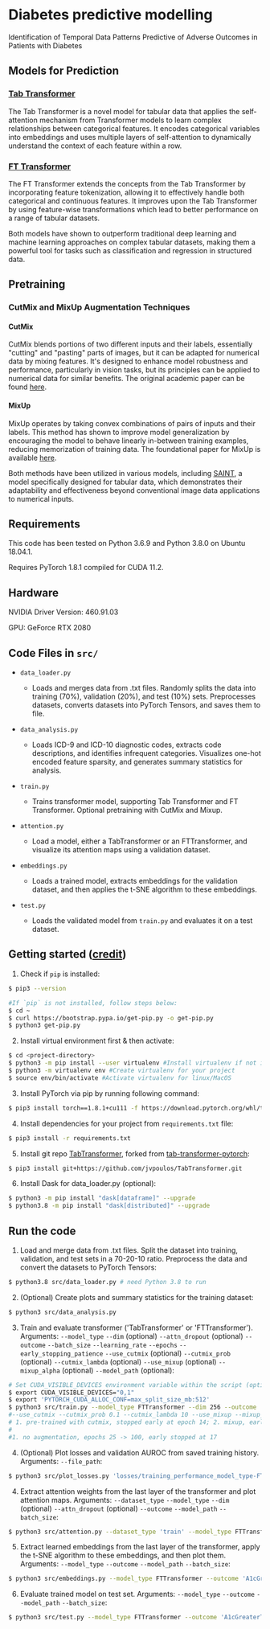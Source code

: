 # Diabetes predictive modelling
Identification of Temporal Data Patterns Predictive of Adverse Outcomes in Patients with Diabetes

## Models for Prediction

### [Tab Transformer](https://github.com/lucidrains/tab-transformer-pytorch)
The Tab Transformer is a novel model for tabular data that applies the self-attention mechanism from Transformer models to learn complex relationships between categorical features. It encodes categorical variables into embeddings and uses multiple layers of self-attention to dynamically understand the context of each feature within a row.

### [FT Transformer](https://github.com/lucidrains/tab-transformer-pytorch?tab=readme-ov-file#ft-transformer)
The FT Transformer extends the concepts from the Tab Transformer by incorporating feature tokenization, allowing it to effectively handle both categorical and continuous features. It improves upon the Tab Transformer by using feature-wise transformations which lead to better performance on a range of tabular datasets.

Both models have shown to outperform traditional deep learning and machine learning approaches on complex tabular datasets, making them a powerful tool for tasks such as classification and regression in structured data.

## Pretraining

### CutMix and MixUp Augmentation Techniques

#### CutMix
CutMix blends portions of two different inputs and their labels, essentially "cutting" and "pasting" parts of images, but it can be adapted for numerical data by mixing features. It's designed to enhance model robustness and performance, particularly in vision tasks, but its principles can be applied to numerical data for similar benefits. The original academic paper can be found [here](https://arxiv.org/abs/1905.04899).
<!-- For details on implementing CutMix in PyTorch, see [PyTorch's documentation](https://pytorch.org/vision/main/generated/torchvision.transforms.v2.CutMix.html) and its [use cases](https://pytorch.org/vision/main/auto_examples/transforms/plot_cutmix_mixup.html#sphx-glr-auto-examples-transforms-plot-cutmix-mixup-py).  -->

#### MixUp
MixUp operates by taking convex combinations of pairs of inputs and their labels. This method has shown to improve model generalization by encouraging the model to behave linearly in-between training examples, reducing memorization of training data. The foundational paper for MixUp is available [here](https://arxiv.org/abs/1710.09412).
<!-- For PyTorch implementation details, refer to [PyTorch's MixUp documentation](https://pytorch.org/vision/main/generated/torchvision.transforms.v2.MixUp.html).  -->

Both methods have been utilized in various models, including [SAINT](https://arxiv.org/abs/2106.01342), a model specifically designed for tabular data, which demonstrates their adaptability and effectiveness beyond conventional image data applications to numerical inputs. 

## Requirements

This code has been tested on Python 3.6.9 and Python 3.8.0 on Ubuntu 18.04.1.

Requires PyTorch 1.8.1 compiled for CUDA 11.2.

## Hardware

NVIDIA Driver Version: 460.91.03

GPU: GeForce RTX 2080

## Code Files in `src/`

- `data_loader.py`
	- Loads and merges data from .txt files. Randomly splits the data into training (70%), validation (20%), and test (10%) sets. Preprocesses datasets, converts datasets into PyTorch Tensors, and saves them to file.

- `data_analysis.py`
	- Loads ICD-9 and ICD-10 diagnostic codes, extracts code descriptions, and identifies infrequent categories. Visualizes one-hot encoded feature sparsity, and generates summary statistics for analysis.

- `train.py`
	- Trains transformer model, supporting Tab Transformer and FT Transformer. Optional pretraining with CutMix and Mixup. 

- `attention.py`
	- Load a model, either a TabTransformer or an FTTransformer, and visualize its attention maps using a validation dataset.

- `embeddings.py`
	- Loads a trained model, extracts embeddings for the validation dataset, and then applies the t-SNE algorithm to these embeddings.

- `test.py`
	- Loads the validated model from `train.py` and evaluates it on a test dataset.

## Getting started ([credit](https://gist.github.com/Ravi2712/47f070a6578153d3caee92bb67134963))

1. Check if `pip` is installed:
```bash
$ pip3 --version

#If `pip` is not installed, follow steps below:
$ cd ~
$ curl https://bootstrap.pypa.io/get-pip.py -o get-pip.py
$ python3 get-pip.py
```

2. Install virtual environment first & then activate:
```bash
$ cd <project-directory>
$ python3 -m pip install --user virtualenv #Install virtualenv if not installed in your system
$ python3 -m virtualenv env #Create virtualenv for your project
$ source env/bin/activate #Activate virtualenv for linux/MacOS
```

3. Install PyTorch via pip by running following command:
```bash
$ pip3 install torch==1.8.1+cu111 -f https://download.pytorch.org/whl/torch_stable.html
```

4. Install dependencies for your project from `requirements.txt` file:
```bash
$ pip3 install -r requirements.txt
```

5. Install git repo [TabTransformer](https://github.com/jvpoulos/TabTransformer), forked from [tab-transformer-pytorch](https://github.com/lucidrains/tab-transformer-pytorch):
```bash
$ pip3 install git+https://github.com/jvpoulos/TabTransformer.git
```

6. Install Dask for data_loader.py (optional):

```bash
$ python3 -m pip install "dask[dataframe]" --upgrade
$ python3.8 -m pip install "dask[distributed]" --upgrade
```
## Run the code

1. Load and merge data from .txt files. Split the dataset into training, validation, and test sets in a 70-20-10 ratio. Preprocess the data and convert the datasets to PyTorch Tensors:

```bash
$ python3.8 src/data_loader.py # need Python 3.8 to run
```

2. (Optional) Create plots and summary statistics for the training dataset:

```bash
$ python3 src/data_analysis.py
```

3. Train and evaluate transformer ('TabTransformer' or 'FTTransformer'). Arguments: `--model_type` `--dim` (optional)  `--attn_dropout` (optional) `--outcome` `--batch_size` `--learning_rate` `--epochs` `--early_stopping_patience` `--use_cutmix` (optional) `--cutmix_prob` (optional) `--cutmix_lambda` (optional) `--use_mixup` (optional) `--mixup_alpha` (optional) `--model_path` (optional):

```bash
# Set CUDA_VISIBLE_DEVICES environment variable within the script (optional)
$ export CUDA_VISIBLE_DEVICES="0,1" 
$ export 'PYTORCH_CUDA_ALLOC_CONF=max_split_size_mb:512'
$ python3 src/train.py --model_type FTTransformer --dim 256 --outcome 'A1cGreaterThan7' --batch_size 32 --learning_rate 0.01 --epochs 25 --early_stopping_patience 10 --use_cutmix --cutmix_prob 0.2 --cutmix_lambda 10 --model_path 'model_weights/FTTransformer_A1cGreaterThan7_bs32_lr0.01_ep0_esp10_cmp0.3_cml10.0_umtrue_ma0.1_ucfalse.pth' 
#--use_cutmix --cutmix_prob 0.1 --cutmix_lambda 10 --use_mixup --mixup_alpha 0.1 
# 1. pre-trained with cutmix, stopped early at epoch 14; 2. mixup, early stop at 12; 3. cutmix, early_stopping 10 -> 15, expochs 15->20, stopped at 20; 4; cutmix, epochs 20 --> 25, lr 0.001 --> 0.01, stopped at 21; 5. cutmix, lr: 0.01 to 0.05, early stop at 19; 6. cutmix, lr:0.05 to 0.01, batch size 8 to 16; 7. mixup, batch size 16 to 32, epochs 25 to 50, early stopping 10, early stopped at 12; 8. cutmix, epochs 50 -> 25, early stop at 21; 9. cutmix, cutmix prob 0.3 -> 0.2, early stop at 22; 10. cutmix, cutmix lambda 10 -> 1, early stop at 9. 11. cutmix, lambda 1 --> 10, cutmix prob 0.2 -> 0.1, early stop at 15; 12. mixup, alpha 0.2 -> 0.1, early stop at 6; 13. cutmix, cutmix prob 0.2, cutmix lamba 10, dim 192 -> 256, 
#
#1. no augmentation, epochs 25 -> 100, early stopped at 17
```

4. (Optional) Plot losses and validation AUROC from saved training history. Arguments: `--file_path`:

```bash
$ python3 src/plot_losses.py 'losses/training_performance_model_type-FTTransformer_outcome-A1cGreaterThan7_batch_size-32_lr-0_01_ep-0_esp-10_cutmix_prob-0_3_cutmix_lambda-10_0_use_mixup-true_mixup_alpha-0_1_use_cutmix-false.pkl'
```

4. Extract attention weights from the last layer of the transformer and plot attention maps. Arguments: `--dataset_type` `--model_type` `--dim` (optional)  `--attn_dropout` (optional) `--outcome`  `--model_path` `--batch_size`:

```bash
$ python3 src/attention.py --dataset_type 'train' --model_type FTTransformer --outcome 'A1cGreaterThan7' --model_path 'model_weights/FTTransformer_A1cGreaterThan7_bs32_lr0.01_ep0_esp10_cmp0.3_cml10.0_umfalse_ma0.2_ucfalse_best.pth' --batch_size 32 # model without data augmentation
```

5. Extract learned embeddings from the last layer of the transformer, apply the t-SNE algorithm to these embeddings, and then plot them. Arguments: `--model_type` `--outcome`  `--model_path`  `--batch_size`:

```bash
$ python3 src/embeddings.py --model_type FTTransformer --outcome 'A1cGreaterThan7' --model_path 'model_weights/FTTransformer_A1cGreaterThan7_bs32_lr0.01_ep0_esp10_cmp0.3_cml10.0_umfalse_ma0.2_ucfalse_best.pth' --batch_size 32 # model without data augmentation
```

6. Evaluate trained model on test set. Arguments: `--model_type` `--outcome`  `--model_path` `--batch_size`:

```bash
$ python3 src/test.py --model_type FTTransformer --outcome 'A1cGreaterThan7' --model_path 'model_weights/FTTransformer_A1cGreaterThan7_bs32_lr0.01_ep0_esp10_cmp0.3_cml10.0_umtrue_ma0.1_ucfalse.pth' --batch_size 32
```